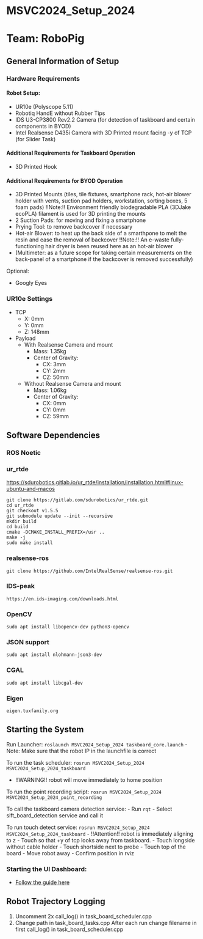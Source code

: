 # MSVC2024_Setup_2024
# Team: RoboPig

## General Information of Setup
### Hardware Requirements
#### Robot Setup:
- UR10e (Polyscope 5.11)
- Robotiq HandE without Rubber Tips
- IDS U3-CP3800 Rev2.2 Camera (for detection of taskboard and certain components in BYOD)
- Intel Realsense D435i Camera with 3D Printed mount facing -y of TCP (for Slider Task)
#### Additional Requirements for Taskboard Operation
- 3D Printed Hook
#### Additional Requirements for BYOD Operation
- 3D Printed Mounts (tiles, tile fixtures, smartphone rack, hot-air blower holder with vents, suction pad holders, workstation, sorting boxes, 5 foam pads)
  !!Note:!! Environment friendly biodegradable PLA (3DJake ecoPLA) filament is used for 3D printing the mounts
- 2 Suction Pads: for moving and fixing a smartphone
- Prying Tool: to remove backcover if necessary
- Hot-air Blower: to heat up the back side of a smarthpone to melt the resin and ease the removal of backcover
  !!Note:!! An e-waste fully-functioning hair dryer is been reused here as an hot-air blower
- (Multimeter: as a future scope for taking certain measurements on the back-panel of a smartphone if the backcover is removed successfully)

Optional:
- Googly Eyes

### UR10e Settings
- TCP
    - X: 0mm
    - Y: 0mm
    - Z: 148mm
- Payload
    - With Realsense Camera and mount
        - Mass: 1.35kg
        - Center of Gravity: 
            - CX: 3mm
            - CY: 2mm
            - CZ: 50mm
    - Without Realsense Camera and mount
        - Mass: 1.06kg
        - Center of Gravity:
            - CX: 0mm
            - CY: 0mm
            - CZ: 59mm

## Software Dependencies
### ROS Noetic
### ur_rtde
https://sdurobotics.gitlab.io/ur_rtde/installation/installation.html#linux-ubuntu-and-macos
```
git clone https://gitlab.com/sdurobotics/ur_rtde.git
cd ur_rtde
git checkout v1.5.5
git submodule update --init --recursive
mkdir build
cd build
cmake -DCMAKE_INSTALL_PREFIX=/usr ..
make -j
sudo make install
```
### realsense-ros
```
git clone https://github.com/IntelRealSense/realsense-ros.git
```
### IDS-peak
```
https://en.ids-imaging.com/downloads.html
```
### OpenCV
```
sudo apt install libopencv-dev python3-opencv
```
### JSON support
```
sudo apt install nlohmann-json3-dev
```
### CGAL
```
sudo apt install libcgal-dev
```
### Eigen
```
eigen.tuxfamily.org
```

## Starting the System
Run Launcher: `roslaunch MSVC2024_Setup_2024 taskboard_core.launch`
    - Note: Make sure that the robot IP in the launchfile is correct

To run the task scheduler:
`rosrun MSVC2024_Setup_2024 MSVC2024_Setup_2024_taskboard`
- !!WARNING!! robot will move immediately to home position

To run the point recording script:
`rosrun MSVC2024_Setup_2024 MSVC2024_Setup_2024_point_recording`

To call the taskboard camera detection service:
    - Run `rqt`
    - Select sift_board_detection service and call it

To run touch detect service:
`rosrun MSVC2024_Setup_2024 MSVC2024_Setup_2024_taskboard`
    - !!Attention!! robot is immediately aligning to z
    - Touch so that +y of tcp looks away from taskboard.
    - Touch longside without cable holder
    - Touch shortside next to probe
    - Touch top of the board
    - Move robot away
    - Confirm position in rviz

### Starting the UI Dashboard:
- [Follow the guide here](ui/Robothon-UI/README.md)

## Robot Trajectory Logging
1. Uncomment 2x call_log() in task_board_scheduler.cpp
2. Change path in task_board_tasks.cpp
After each run change filename in first call_log() in task_board_scheduler.cpp
